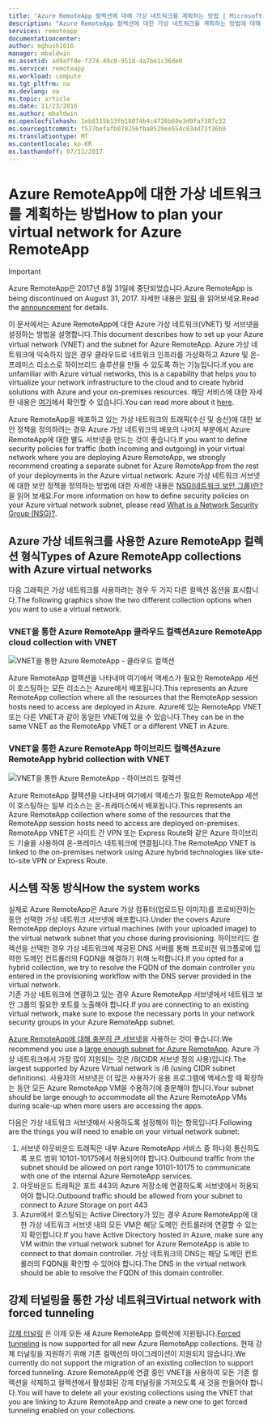 ```yaml
---
title: "Azure RemoteApp 컬렉션에 대해 가상 네트워크를 계획하는 방법 | Microsoft 문서"
description: "Azure RemoteApp 컬렉션에 대한 가상 네트워크를 계획하는 방법에 대해 알아봅니다."
services: remoteapp
documentationcenter: 
author: mghosh1616
manager: mbaldwin
ms.assetid: ad9aff0e-f374-49c0-951d-4a7be1c36de0
ms.service: remoteapp
ms.workload: compute
ms.tgt_pltfrm: na
ms.devlang: na
ms.topic: article
ms.date: 11/23/2016
ms.author: mbaldwin
ms.openlocfilehash: 1eb8115b13fb18074b4c4726b69e3d9faf387c32
ms.sourcegitcommit: f537befafb079256fba0529ee554c034d73f36b0
ms.translationtype: MT
ms.contentlocale: ko-KR
ms.lasthandoff: 07/11/2017
---
```

# <a name="how-to-plan-your-virtual-network-for-azure-remoteapp"></a><span data-ttu-id="c8a98-103">Azure RemoteApp에 대한 가상 네트워크를 계획하는 방법</span><span class="sxs-lookup"><span data-stu-id="c8a98-103">How to plan your virtual network for Azure RemoteApp</span></span>
> [!IMPORTANT]
> <span data-ttu-id="c8a98-104">Azure RemoteApp은 2017년 8월 31일에 중단되었습니다.</span><span class="sxs-lookup"><span data-stu-id="c8a98-104">Azure RemoteApp is being discontinued on August 31, 2017.</span></span> <span data-ttu-id="c8a98-105">자세한 내용은 [알림](https://go.microsoft.com/fwlink/?linkid=821148) 을 읽어보세요.</span><span class="sxs-lookup"><span data-stu-id="c8a98-105">Read the [announcement](https://go.microsoft.com/fwlink/?linkid=821148) for details.</span></span>
> 
> 

<span data-ttu-id="c8a98-106">이 문서에서는 Azure RemoteApp에 대한 Azure 가상 네트워크(VNET) 및 서브넷을 설정하는 방법을 설명합니다.</span><span class="sxs-lookup"><span data-stu-id="c8a98-106">This document describes how to set up your Azure virtual network (VNET) and the subnet for Azure RemoteApp.</span></span> <span data-ttu-id="c8a98-107">Azure 가상 네트워크에 익숙하지 않은 경우 클라우드로 네트워크 인프라를 가상화하고 Azure 및 온-프레미스 리소스로 하이브리드 솔루션을 만들 수 있도록 하는 기능입니다.</span><span class="sxs-lookup"><span data-stu-id="c8a98-107">If you are unfamiliar with Azure virtual networks, this is a capability that helps you to virtualize your network infrastructure to the cloud and to create hybrid solutions with Azure and your on-premises resources.</span></span> <span data-ttu-id="c8a98-108">해당 서비스에 대한 자세한 내용은 [여기](../virtual-network/virtual-networks-overview.md)에서 확인할 수 있습니다.</span><span class="sxs-lookup"><span data-stu-id="c8a98-108">You can read more about it [here](../virtual-network/virtual-networks-overview.md).</span></span>

<span data-ttu-id="c8a98-109">Azure RemoteApp을 배포하고 있는 가상 네트워크의 트래픽(수신 및 송신)에 대한 보안 정책을 정의하려는 경우 Azure 가상 네트워크의 배포의 나머지 부분에서 Azure RemoteApp에 대한 별도 서브넷을 만드는 것이 좋습니다.</span><span class="sxs-lookup"><span data-stu-id="c8a98-109">If you want to define security policies for traffic (both incoming and outgoing) in your virtual network where you are deploying Azure RemoteApp, we strongly recommend creating a separate subnet for Azure RemoteApp from the rest of your deployments in the Azure virtual network.</span></span> <span data-ttu-id="c8a98-110">Azure 가상 네트워크 서브넷에 대한 보안 정책을 정의하는 방법에 대한 자세한 내용은 [NSG(네트워크 보안 그룹)란?](../virtual-network/virtual-networks-nsg.md)을 읽어 보세요.</span><span class="sxs-lookup"><span data-stu-id="c8a98-110">For more information on how to define security policies on your Azure virtual network subnet, please read [What is a Network Security Group (NSG)?](../virtual-network/virtual-networks-nsg.md).</span></span>

## <a name="types-of-azure-remoteapp-collections-with-azure-virtual-networks"></a><span data-ttu-id="c8a98-111">Azure 가상 네트워크를 사용한 Azure RemoteApp 컬렉션 형식</span><span class="sxs-lookup"><span data-stu-id="c8a98-111">Types of Azure RemoteApp collections with Azure virtual networks</span></span>
<span data-ttu-id="c8a98-112">다음 그래픽은 가상 네트워크를 사용하려는 경우 두 가지 다른 컬렉션 옵션을 표시합니다.</span><span class="sxs-lookup"><span data-stu-id="c8a98-112">The following graphics show the two different collection options when you want to use a virtual network.</span></span>

### <a name="azure-remoteapp-cloud-collection-with-vnet"></a><span data-ttu-id="c8a98-113">VNET을 통한 Azure RemoteApp 클라우드 컬렉션</span><span class="sxs-lookup"><span data-stu-id="c8a98-113">Azure RemoteApp cloud collection with VNET</span></span>
 ![VNET을 통한 Azure RemoteApp - 클라우드 컬렉션](./media/remoteapp-planvpn/ra-cloudvpn.png)

<span data-ttu-id="c8a98-115">Azure RemoteApp 컬렉션을 나타내며 여기에서 액세스가 필요한 RemoteApp 세션이 호스팅하는 모든 리소스는 Azure에서 배포됩니다.</span><span class="sxs-lookup"><span data-stu-id="c8a98-115">This represents an Azure RemoteApp collection where all the resources that the RemoteApp session hosts need to access are deployed in Azure.</span></span> <span data-ttu-id="c8a98-116">Azure에 있는 RemoteApp VNET 또는 다른 VNET과 같이 동일한 VNET에 있을 수 있습니다.</span><span class="sxs-lookup"><span data-stu-id="c8a98-116">They can be in the same VNET as the RemoteApp VNET or a different VNET in Azure.</span></span>

### <a name="azure-remoteapp-hybrid-collection-with-vnet"></a><span data-ttu-id="c8a98-117">VNET을 통한 Azure RemoteApp 하이브리드 컬렉션</span><span class="sxs-lookup"><span data-stu-id="c8a98-117">Azure RemoteApp hybrid collection with VNET</span></span>
![VNET을 통한 Azure RemoteApp - 하이브리드 컬렉션](./media/remoteapp-planvpn/ra-hybridvpn.png)

<span data-ttu-id="c8a98-119">Azure RemoteApp 컬렉션을 나타내며 여기에서 액세스가 필요한 RemoteApp 세션이 호스팅하는 일부 리소스는 온-프레미스에서 배포됩니다.</span><span class="sxs-lookup"><span data-stu-id="c8a98-119">This represents an Azure RemoteApp collection where some of the resources that the RemoteApp session hosts need to access are deployed on-premises.</span></span> <span data-ttu-id="c8a98-120">RemoteApp VNET은 사이트 간 VPN 또는 Express Route와 같은 Azure 하이브리드 기술을 사용하여 온-프레미스 네트워크에 연결됩니다.</span><span class="sxs-lookup"><span data-stu-id="c8a98-120">The RemoteApp VNET is linked to the on-premises network using Azure hybrid technologies like site-to-site VPN or Express Route.</span></span>

## <a name="how-the-system-works"></a><span data-ttu-id="c8a98-121">시스템 작동 방식</span><span class="sxs-lookup"><span data-stu-id="c8a98-121">How the system works</span></span>
<span data-ttu-id="c8a98-122">실제로 Azure RemoteApp은 Azure 가상 컴퓨터(업로드된 이미지)를 프로비전하는 동안 선택한 가상 네트워크 서브넷에 배포합니다.</span><span class="sxs-lookup"><span data-stu-id="c8a98-122">Under the covers Azure RemoteApp deploys Azure virtual machines (with your uploaded image) to the virtual network subnet that you chose during provisioning.</span></span> <span data-ttu-id="c8a98-123">하이브리드 컬렉션을 선택한 경우 가상 네트워크에 제공된 DNS 서버를 통해 프로비전 워크플로에 입력한 도메인 컨트롤러의 FQDN을 해결하기 위해 노력합니다.</span><span class="sxs-lookup"><span data-stu-id="c8a98-123">If you opted for a hybrid collection, we try to resolve the FQDN of the domain controller you entered in the provisioning workflow with the DNS server provided in the virtual network.</span></span>  
<span data-ttu-id="c8a98-124">기존 가상 네트워크에 연결하고 있는 경우 Azure RemoteApp 서브넷에서 네트워크 보안 그룹의 필요한 포트를 노출해야 합니다.</span><span class="sxs-lookup"><span data-stu-id="c8a98-124">If you are connecting to an existing virtual network, make sure to expose the necessary ports in your network security groups in your Azure RemoteApp subnet.</span></span> 

<span data-ttu-id="c8a98-125">[Azure RemoteApp에 대해 충분히 큰 서브넷](remoteapp-vnetsizing.md)을 사용하는 것이 좋습니다.</span><span class="sxs-lookup"><span data-stu-id="c8a98-125">We recommend you use a [large enough  subnet for Azure RemoteApp](remoteapp-vnetsizing.md).</span></span> <span data-ttu-id="c8a98-126">Azure 가상 네트워크에서 가장 많이 지원되는 것은 /8(CIDR 서브넷 정의 사용)입니다.</span><span class="sxs-lookup"><span data-stu-id="c8a98-126">The largest supported by Azure Virtual network is /8 (using CIDR subnet definitions).</span></span> <span data-ttu-id="c8a98-127">사용자의 서브넷은 더 많은 사용자가 응용 프로그램에 액세스할 때 확장하는 동안 모든 Azure RemoteApp VM을 수용하기에 충분해야 합니다.</span><span class="sxs-lookup"><span data-stu-id="c8a98-127">Your subnet should be large enough to accommodate all the Azure RemoteApp VMs during scale-up when more users are accessing the apps.</span></span> 

<span data-ttu-id="c8a98-128">다음은 가상 네트워크 서브넷에서 사용하도록 설정해야 하는 항목입니다.</span><span class="sxs-lookup"><span data-stu-id="c8a98-128">Following are the things you will need to enable on your virtual network subnet:</span></span> 

1. <span data-ttu-id="c8a98-129">서브넷 아웃바운드 트래픽은 내부 Azure RemoteApp 서비스 중 하나와 통신하도록 포트 범위 10101-10175에서 허용되어야 합니다.</span><span class="sxs-lookup"><span data-stu-id="c8a98-129">Outbound traffic from the subnet should be allowed on port range 10101-10175 to communicate with one of the internal Azure RemoteApp services.</span></span>
2. <span data-ttu-id="c8a98-130">아웃바운드 트래픽은 포트 443의 Azure 저장소에 연결하도록 서브넷에서 허용되어야 합니다.</span><span class="sxs-lookup"><span data-stu-id="c8a98-130">Outbound traffic should be allowed from your subnet to connect to Azure Storage on port 443</span></span>
3. <span data-ttu-id="c8a98-131">Azure에서 호스팅되는 Active Directory가 있는 경우 Azure RemoteApp에 대한 가상 네트워크 서브넷 내의 모든 VM은 해당 도메인 컨트롤러에 연결할 수 있는지 확인합니다.</span><span class="sxs-lookup"><span data-stu-id="c8a98-131">If you have Active Directory hosted in Azure, make sure any VM within the virtual network subnet for Azure RemoteApp is able to connect to that domain controller.</span></span> <span data-ttu-id="c8a98-132">가상 네트워크의 DNS는 해당 도메인 컨트롤러의 FQDN을 확인할 수 있어야 합니다.</span><span class="sxs-lookup"><span data-stu-id="c8a98-132">The DNS in the virtual network should be able to resolve the FQDN of this domain controller.</span></span>

## <a name="virtual-network-with-forced-tunneling"></a><span data-ttu-id="c8a98-133">강제 터널링을 통한 가상 네트워크</span><span class="sxs-lookup"><span data-stu-id="c8a98-133">Virtual network with forced tunneling</span></span>
<span data-ttu-id="c8a98-134">[강제 터널링](../vpn-gateway/vpn-gateway-about-forced-tunneling.md) 은 이제 모든 새 Azure RemoteApp 컬렉션에 지원됩니다.</span><span class="sxs-lookup"><span data-stu-id="c8a98-134">[Forced tunneling](../vpn-gateway/vpn-gateway-about-forced-tunneling.md) is now supported for all new Azure RemoteApp collections.</span></span> <span data-ttu-id="c8a98-135">현재 강제 터널링을 지원하기 위해 기존 컬렉션의 마이그레이션이 지원되지 않습니다.</span><span class="sxs-lookup"><span data-stu-id="c8a98-135">We currently do not support the migration of an existing collection to support forced tunneling.</span></span>  <span data-ttu-id="c8a98-136">Azure RemoteApp에 연결 중인 VNET을 사용하여 모든 기존 컬렉션을 삭제하고 컬렉션에서 활성화된 강제 터널링을 가져오도록 새 것을 만들어야 합니다.</span><span class="sxs-lookup"><span data-stu-id="c8a98-136">You will have to delete all your existing collections using the VNET that you are linking to Azure RemoteApp and create a new one to get forced tunneling enabled on your collections.</span></span> 

